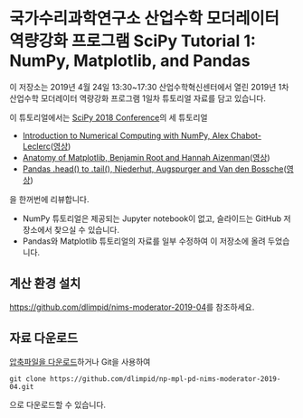 # 국가수리과학연구소 산업수학 모더레이터 역량강화 프로그램 SciPy Tutorial 1: NumPy, Matplotlib, and Pandas

이 저장소는 2019년 4월 24일 13:30~17:30 산업수학혁신센터에서 열린 2019년 1차 산업수학 모더레이터 역량강화 프로그램 1일차 튜토리얼 자료를 담고 있습니다.

이 튜토리얼에서는 [SciPy 2018 Conference](https://scipy2018.scipy.org/ehome/index.php?eventid=299527)의 세 튜토리얼

- [Introduction to Numerical Computing with NumPy, Alex Chabot-Leclerc](https://github.com/enthought/Numpy-Tutorial-SciPyConf-2018)([영상](https://youtu.be/V0D2mhVt7NE))
- [Anatomy of Matplotlib, Benjamin Root and Hannah Aizenman](https://github.com/matplotlib/AnatomyOfMatplotlib)([영상](https://youtu.be/6gdNUDs6QPc))
- [Pandas .head() to .tail(), Niederhut, Augspurger and Van den Bossche](https://github.com/deniederhut/Pandas-Tutorial-SciPyConf-2018)([영상](https://youtu.be/lkLl_QKLgcA))

을 한꺼번에 리뷰합니다.

- NumPy 튜토리얼은 제공되는 Jupyter notebook이 없고, 슬라이드는 GitHub 저장소에서 찾으실 수 있습니다.
- Pandas와 Matplotlib 튜토리얼의 자료를 일부 수정하여 이 저장소에 올려 두었습니다.

## 계산 환경 설치

<https://github.com/dlimpid/nims-moderator-2019-04>를 참조하세요.

## 자료 다운로드

[압축파일을 다운로드](https://github.com/dlimpid/np-mpl-pd-nims-moderator-2019-04/archive/master.zip)하거나 Git을 사용하여

```shell
git clone https://github.com/dlimpid/np-mpl-pd-nims-moderator-2019-04.git
```

으로 다운로드할 수 있습니다.
